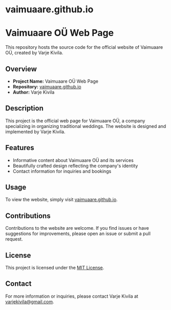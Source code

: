 # vaimuaare.github.io

# Vaimuaare OÜ Web Page

This repository hosts the source code for the official website of Vaimuaare OÜ, created by Varje Kivila.

## Overview

- **Project Name:** Vaimuaare OÜ Web Page
- **Repository:** [vaimuaare.github.io](https://github.com/vaimuaare/vaimuaare.github.io)
- **Author:** Varje Kivila

## Description

This project is the official web page for Vaimuaare OÜ, a company specializing in organizing traditional weddings. The website is designed and implemented by Varje Kivila.

## Features

- Informative content about Vaimuaare OÜ and its services
- Beautifully crafted design reflecting the company's identity
- Contact information for inquiries and bookings

## Usage

To view the website, simply visit [vaimuaare.github.io](https://vaimuaare.github.io).

## Contributions

Contributions to the website are welcome. If you find issues or have suggestions for improvements, please open an issue or submit a pull request.

## License

This project is licensed under the [MIT License](LICENSE).

## Contact

For more information or inquiries, please contact Varje Kivila at [varjekivila@gmail.com](mailto:varjekivila@gmail.com).
